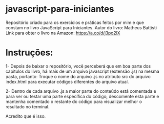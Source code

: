 # javascript-para-iniciantes
Repositório criado para os exercícios e práticas feitos por mim e que constam no livro JavaScript para Iniciantes.
Autor do livro: Matheus Battisti
Link para obter o livro na Amazon: https://a.co/d/j3po2IX

# Instruções:

1- Depois de baixar o repositório, você perceberá que em boa parte dos capítulos do livro, há mais de um arquivo javascript (extensão .js) na mesma pasta, portanto:
Troque o nome do arquivo .js no atributo src do arquivo index.html para executar códigos diferentes do arquivo atual.

2- Dentro de cada arquivo .js a maior parte do conteúdo está comentada e para ver ou testar uma parte específica do código, descomente esta parte e mantenha comentado o restante do código
para visualizar melhor o resultado no terminal.

Acredito que é isso.
